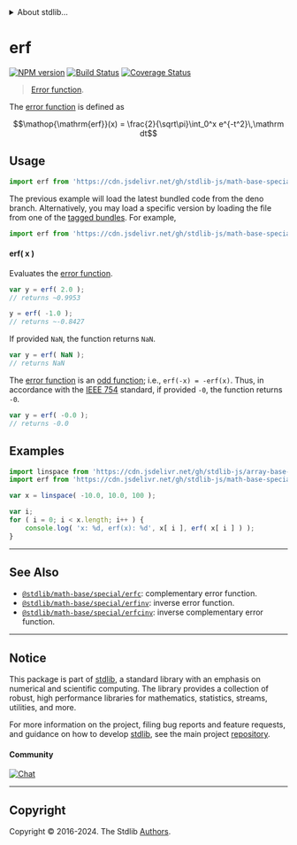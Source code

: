 <!--

@license Apache-2.0

Copyright (c) 2022 The Stdlib Authors.

Licensed under the Apache License, Version 2.0 (the "License");
you may not use this file except in compliance with the License.
You may obtain a copy of the License at

   http://www.apache.org/licenses/LICENSE-2.0

Unless required by applicable law or agreed to in writing, software
distributed under the License is distributed on an "AS IS" BASIS,
WITHOUT WARRANTIES OR CONDITIONS OF ANY KIND, either express or implied.
See the License for the specific language governing permissions and
limitations under the License.

-->


<details>
  <summary>
    About stdlib...
  </summary>
  <p>We believe in a future in which the web is a preferred environment for numerical computation. To help realize this future, we've built stdlib. stdlib is a standard library, with an emphasis on numerical and scientific computation, written in JavaScript (and C) for execution in browsers and in Node.js.</p>
  <p>The library is fully decomposable, being architected in such a way that you can swap out and mix and match APIs and functionality to cater to your exact preferences and use cases.</p>
  <p>When you use stdlib, you can be absolutely certain that you are using the most thorough, rigorous, well-written, studied, documented, tested, measured, and high-quality code out there.</p>
  <p>To join us in bringing numerical computing to the web, get started by checking us out on <a href="https://github.com/stdlib-js/stdlib">GitHub</a>, and please consider <a href="https://opencollective.com/stdlib">financially supporting stdlib</a>. We greatly appreciate your continued support!</p>
</details>

# erf

[![NPM version][npm-image]][npm-url] [![Build Status][test-image]][test-url] [![Coverage Status][coverage-image]][coverage-url] <!-- [![dependencies][dependencies-image]][dependencies-url] -->

> [Error function][error-function].

<section class="intro">

The [error function][error-function] is defined as

<!-- <equation class="equation" label="eq:error_function" align="center" raw="\operatorname{erf}(x) = \frac{2}{\sqrt\pi}\int_0^x e^{-t^2}\,\mathrm dt" alt="Error function."> -->

```math
\mathop{\mathrm{erf}}(x) = \frac{2}{\sqrt\pi}\int_0^x e^{-t^2}\,\mathrm dt
```

<!-- <div class="equation" align="center" data-raw-text="\operatorname{erf}(x) = \frac{2}{\sqrt\pi}\int_0^x e^{-t^2}\,\mathrm dt" data-equation="eq:error_function">
    <img src="https://cdn.jsdelivr.net/gh/stdlib-js/stdlib@bb29798906e119fcb2af99e94b60407a270c9b32/lib/node_modules/@stdlib/math/base/special/erf/docs/img/equation_error_function.svg" alt="Error function.">
    <br>
</div> -->

<!-- </equation> -->

</section>

<!-- /.intro -->



<section class="usage">

## Usage

```javascript
import erf from 'https://cdn.jsdelivr.net/gh/stdlib-js/math-base-special-erf@deno/mod.js';
```
The previous example will load the latest bundled code from the deno branch. Alternatively, you may load a specific version by loading the file from one of the [tagged bundles](https://github.com/stdlib-js/math-base-special-erf/tags). For example,

```javascript
import erf from 'https://cdn.jsdelivr.net/gh/stdlib-js/math-base-special-erf@v0.2.1-deno/mod.js';
```

#### erf( x )

Evaluates the [error function][error-function].

```javascript
var y = erf( 2.0 );
// returns ~0.9953

y = erf( -1.0 );
// returns ~-0.8427
```

If provided `NaN`, the function returns `NaN`.

```javascript
var y = erf( NaN );
// returns NaN
```

The [error function][error-function] is an [odd function][odd-function]; i.e., `erf(-x) = -erf(x)`. Thus, in accordance with the [IEEE 754][ieee754] standard, if provided `-0`, the function returns `-0`.

```javascript
var y = erf( -0.0 );
// returns -0.0
```

</section>

<!-- /.usage -->

<section class="examples">

## Examples

<!-- eslint no-undef: "error" -->

```javascript
import linspace from 'https://cdn.jsdelivr.net/gh/stdlib-js/array-base-linspace@deno/mod.js';
import erf from 'https://cdn.jsdelivr.net/gh/stdlib-js/math-base-special-erf@deno/mod.js';

var x = linspace( -10.0, 10.0, 100 );

var i;
for ( i = 0; i < x.length; i++ ) {
    console.log( 'x: %d, erf(x): %d', x[ i ], erf( x[ i ] ) );
}
```

</section>

<!-- /.examples -->

<!-- C interface documentation. -->



<!-- Section for related `stdlib` packages. Do not manually edit this section, as it is automatically populated. -->

<section class="related">

* * *

## See Also

-   <span class="package-name">[`@stdlib/math-base/special/erfc`][@stdlib/math/base/special/erfc]</span><span class="delimiter">: </span><span class="description">complementary error function.</span>
-   <span class="package-name">[`@stdlib/math-base/special/erfinv`][@stdlib/math/base/special/erfinv]</span><span class="delimiter">: </span><span class="description">inverse error function.</span>
-   <span class="package-name">[`@stdlib/math-base/special/erfcinv`][@stdlib/math/base/special/erfcinv]</span><span class="delimiter">: </span><span class="description">inverse complementary error function.</span>

</section>

<!-- /.related -->

<!-- Section for all links. Make sure to keep an empty line after the `section` element and another before the `/section` close. -->


<section class="main-repo" >

* * *

## Notice

This package is part of [stdlib][stdlib], a standard library with an emphasis on numerical and scientific computing. The library provides a collection of robust, high performance libraries for mathematics, statistics, streams, utilities, and more.

For more information on the project, filing bug reports and feature requests, and guidance on how to develop [stdlib][stdlib], see the main project [repository][stdlib].

#### Community

[![Chat][chat-image]][chat-url]

---

## Copyright

Copyright &copy; 2016-2024. The Stdlib [Authors][stdlib-authors].

</section>

<!-- /.stdlib -->

<!-- Section for all links. Make sure to keep an empty line after the `section` element and another before the `/section` close. -->

<section class="links">

[npm-image]: http://img.shields.io/npm/v/@stdlib/math-base-special-erf.svg
[npm-url]: https://npmjs.org/package/@stdlib/math-base-special-erf

[test-image]: https://github.com/stdlib-js/math-base-special-erf/actions/workflows/test.yml/badge.svg?branch=v0.2.1
[test-url]: https://github.com/stdlib-js/math-base-special-erf/actions/workflows/test.yml?query=branch:v0.2.1

[coverage-image]: https://img.shields.io/codecov/c/github/stdlib-js/math-base-special-erf/main.svg
[coverage-url]: https://codecov.io/github/stdlib-js/math-base-special-erf?branch=main

<!--

[dependencies-image]: https://img.shields.io/david/stdlib-js/math-base-special-erf.svg
[dependencies-url]: https://david-dm.org/stdlib-js/math-base-special-erf/main

-->

[chat-image]: https://img.shields.io/gitter/room/stdlib-js/stdlib.svg
[chat-url]: https://app.gitter.im/#/room/#stdlib-js_stdlib:gitter.im

[stdlib]: https://github.com/stdlib-js/stdlib

[stdlib-authors]: https://github.com/stdlib-js/stdlib/graphs/contributors

[umd]: https://github.com/umdjs/umd
[es-module]: https://developer.mozilla.org/en-US/docs/Web/JavaScript/Guide/Modules

[deno-url]: https://github.com/stdlib-js/math-base-special-erf/tree/deno
[deno-readme]: https://github.com/stdlib-js/math-base-special-erf/blob/deno/README.md
[umd-url]: https://github.com/stdlib-js/math-base-special-erf/tree/umd
[umd-readme]: https://github.com/stdlib-js/math-base-special-erf/blob/umd/README.md
[esm-url]: https://github.com/stdlib-js/math-base-special-erf/tree/esm
[esm-readme]: https://github.com/stdlib-js/math-base-special-erf/blob/esm/README.md
[branches-url]: https://github.com/stdlib-js/math-base-special-erf/blob/main/branches.md

[error-function]: https://en.wikipedia.org/wiki/Error_function

[odd-function]: https://en.wikipedia.org/wiki/Even_and_odd_functions

[ieee754]: https://en.wikipedia.org/wiki/IEEE_754-1985

<!-- <related-links> -->

[@stdlib/math/base/special/erfc]: https://github.com/stdlib-js/math-base-special-erfc/tree/deno

[@stdlib/math/base/special/erfinv]: https://github.com/stdlib-js/math-base-special-erfinv/tree/deno

[@stdlib/math/base/special/erfcinv]: https://github.com/stdlib-js/math-base-special-erfcinv/tree/deno

<!-- </related-links> -->

</section>

<!-- /.links -->

